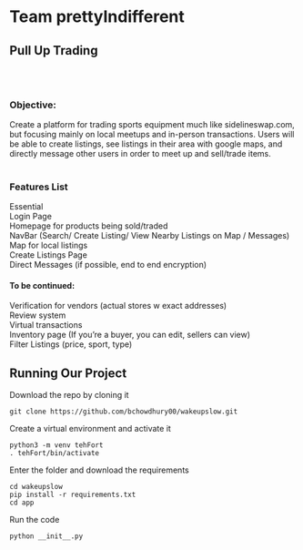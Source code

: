 # Team prettyIndifferent
## Pull Up Trading <br><br><br>
### Objective: 
Create a platform for trading sports equipment much like sidelineswap.com, but focusing mainly on local meetups and in-person transactions. Users will be able to create listings, see listings in their area with google maps, and directly message other users in order to meet up and sell/trade items.
<br><br>
### Features List
Essential <br>
Login Page <br>
Homepage for products being sold/traded <br>
NavBar (Search/ Create Listing/ View Nearby Listings on Map / Messages) <br>
Map for local listings <br>
Create Listings Page <br>
Direct Messages (if possible, end to end encryption) <br>

#### To be continued:
Verification for vendors (actual stores w exact addresses) <br> 
Review system <br>
Virtual transactions <br>
Inventory page (If you’re a buyer, you can edit, sellers can view) <br>
Filter Listings (price, sport, type) <br>

## Running Our Project  

Download the repo by cloning it
```
git clone https://github.com/bchowdhury00/wakeupslow.git
```
Create a virtual environment and activate it
```
python3 -m venv tehFort
. tehFort/bin/activate
```

Enter the folder and download the requirements
```
cd wakeupslow
pip install -r requirements.txt
cd app
```

Run the code
```
python __init__.py
```
